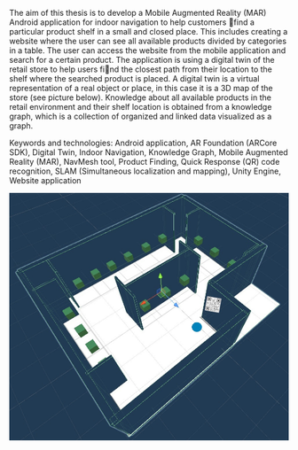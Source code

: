 The aim of this thesis is to develop a Mobile Augmented Reality (MAR) Android application for indoor navigation to help customers find a particular product shelf in a small and closed place. This includes creating a website where the user can see all available products divided by categories in a table. The user can access the website from the mobile application and search for a certain product. The application is using a digital twin of the retail store to help users find the closest path from their location to the shelf where the searched product is placed. A digital twin is a virtual representation of a real object or place, in this case it is a 3D map of the store (see picture below). Knowledge about all available products in the retail environment and their shelf location is obtained from a knowledge graph, which is a collection of organized and linked data visualized as a graph.

Keywords and technologies: Android application, AR Foundation (ARCore SDK), Digital Twin, Indoor Navigation, Knowledge Graph, Mobile Augmented Reality (MAR), NavMesh tool, Product Finding, Quick Response (QR) code recognition, SLAM (Simultaneous localization and mapping), Unity Engine, Website application

![alt text](https://github.com/tonikozarev/AR-Path-Planning/blob/main/3Dmap.jpg?raw=true)
